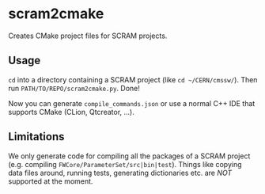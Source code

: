 # scram2cmake

Creates CMake project files for SCRAM projects.

## Usage

`cd` into a directory containing a SCRAM project (like `cd ~/CERN/cmssw/`). Then run `PATH/TO/REPO/scram2cmake.py`. Done!

Now you can generate `compile_commands.json` or use a normal C++ IDE that supports CMake (CLion, Qtcreator, ...).

## Limitations

We only generate code for compiling all the packages of a SCRAM project (e.g. compiling `FWCore/ParameterSet/src|bin|test`).
Things like copying data files around, running tests, generating dictionaries etc. are *NOT* supported at the moment.
